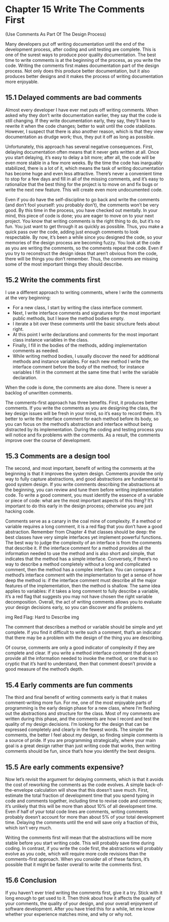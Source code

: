 # Chapter 15 Write The Comments First
(Use Comments As Part Of The Design Process)

Many developers put off writing documentation until the end of the development process, after coding and unit testing are complete. This is one of the surest ways to produce poor quality documentation. The best time to write comments is at the beginning of the process, as you write the code. Writing the comments first makes documentation part of the design process. Not only does this produce better documentation, but it also produces better designs and it makes the process of writing documentation more enjoyable.

## 15.1 Delayed comments are bad comments

Almost every developer I have ever met puts off writing comments. When asked why they don’t write documentation earlier, they say that the code is still changing. If they write documentation early, they say, they’ll have to rewrite it when the code changes; better to wait until the code stabilizes. However, I suspect that there is also another reason, which is that they view documentation as drudge work; thus, they put it off as long as possible.

Unfortunately, this approach has several negative consequences. First, delaying documentation often means that it never gets written at all. Once you start delaying, it’s easy to delay a bit more; after all, the code will be even more stable in a few more weeks. By the time the code has inarguably stabilized, there is a lot of it, which means the task of writing documentation has become huge and even less attractive. There’s never a convenient time to stop for a few days and fill in all of the missing comments, and it’s easy to rationalize that the best thing for the project is to move on and fix bugs or write the next new feature. This will create even more undocumented code.

Even if you do have the self-discipline to go back and write the comments (and don’t fool yourself: you probably don’t), the comments won’t be very good. By this time in the process, you have checked out mentally. In your mind, this piece of code is done; you are eager to move on to your next project. You know that writing comments is the right thing to do, but it’s no fun. You just want to get through it as quickly as possible. Thus, you make a quick pass over the code, adding just enough comments to look respectable. By now, it’s been a while since you designed the code, so your memories of the design process are becoming fuzzy. You look at the code as you are writing the comments, so the comments repeat the code. Even if you try to reconstruct the design ideas that aren’t obvious from the code, there will be things you don’t remember. Thus, the comments are missing some of the most important things they should describe.

## 15.2 Write the comments first

I use a different approach to writing comments, where I write the comments at the very beginning:

- For a new class, I start by writing the class interface comment.
- Next, I write interface comments and signatures for the most important public methods, but I leave the method bodies empty.
- I iterate a bit over these comments until the basic structure feels about right.
- At this point I write declarations and comments for the most important class instance variables in the class.
- Finally, I fill in the bodies of the methods, adding implementation comments as needed.
- While writing method bodies, I usually discover the need for additional methods and instance variables. For each new method I write the interface comment before the body of the method; for instance variables I fill in the comment at the same time that I write the variable declaration.

When the code is done, the comments are also done. There is never a backlog of unwritten comments.

The comments-first approach has three benefits. First, it produces better comments. If you write the comments as you are designing the class, the key design issues will be fresh in your mind, so it’s easy to record them. It’s better to write the interface comment for each method before its body, so you can focus on the method’s abstraction and interface without being distracted by its implementation. During the coding and testing process you will notice and fix problems with the comments. As a result, the comments improve over the course of development.

## 15.3 Comments are a design tool

The second, and most important, benefit of writing the comments at the beginning is that it improves the system design. Comments provide the only way to fully capture abstractions, and good abstractions are fundamental to good system design. If you write comments describing the abstractions at the beginning, you can review and tune them before writing implementation code. To write a good comment, you must identify the essence of a variable or piece of code: what are the most important aspects of this thing? It’s important to do this early in the design process; otherwise you are just hacking code.

Comments serve as a canary in the coal mine of complexity. If a method or variable requires a long comment, it is a red flag that you don’t have a good abstraction. Remember from Chapter 4 that classes should be deep: the best classes have very simple interfaces yet implement powerful functions. The best way to judge the complexity of an interface is from the comments that describe it. If the interface comment for a method provides all the information needed to use the method and is also short and simple, that indicates that the method has a simple interface. Conversely, if there’s no way to describe a method completely without a long and complicated comment, then the method has a complex interface. You can compare a method’s interface comment with the implementation to get a sense of how deep the method is: if the interface comment must describe all the major features of the implementation, then the method is shallow. The same idea applies to variables: if it takes a long comment to fully describe a variable, it’s a red flag that suggests you may not have chosen the right variable decomposition. Overall, the act of writing comments allows you to evaluate your design decisions early, so you can discover and fix problems.

img Red Flag: Hard to Describe img

The comment that describes a method or variable should be simple and yet complete. If you find it difficult to write such a comment, that’s an indicator that there may be a problem with the design of the thing you are describing.

Of course, comments are only a good indicator of complexity if they are complete and clear. If you write a method interface comment that doesn’t provide all the information needed to invoke the method, or one that is so cryptic that it’s hard to understand, then that comment doesn’t provide a good measure of the method’s depth.

## 15.4 Early comments are fun comments

The third and final benefit of writing comments early is that it makes comment-writing more fun. For me, one of the most enjoyable parts of programming is the early design phase for a new class, where I’m fleshing out the abstractions and structure for the class. Most of my comments are written during this phase, and the comments are how I record and test the quality of my design decisions. I’m looking for the design that can be expressed completely and clearly in the fewest words. The simpler the comments, the better I feel about my design, so finding simple comments is a source of pride. If you are programming strategically, where your main goal is a great design rather than just writing code that works, then writing comments should be fun, since that’s how you identify the best designs.

## 15.5 Are early comments expensive?

Now let’s revisit the argument for delaying comments, which is that it avoids the cost of reworking the comments as the code evolves. A simple back-of-the-envelope calculation will show that this doesn’t save much. First, estimate the total fraction of development time that you spend typing in code and comments together, including time to revise code and comments; it’s unlikely that this will be more than about 10% of all development time. Even if half of your total code lines are comments, writing comments probably doesn’t account for more than about 5% of your total development time. Delaying the comments until the end will save only a fraction of this, which isn’t very much.

Writing the comments first will mean that the abstractions will be more stable before you start writing code. This will probably save time during coding. In contrast, if you write the code first, the abstractions will probably evolve as you code, which will require more code revisions than the comments-first approach. When you consider all of these factors, it’s possible that it might be faster overall to write the comments first.

## 15.6 Conclusion

If you haven’t ever tried writing the comments first, give it a try. Stick with it long enough to get used to it. Then think about how it affects the quality of your comments, the quality of your design, and your overall enjoyment of software development. After you have tried this for a while, let me know whether your experience matches mine, and why or why not.

